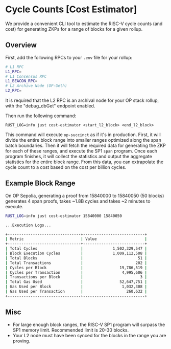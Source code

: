 # Cycle Counts [Cost Estimator]

We provide a convenient CLI tool to estimate the RISC-V cycle counts (and cost) for generating ZKPs for a range of blocks for a given rollup.

## Overview

First, add the following RPCs to your `.env` file for your rollup:

```bash
# L1 RPC
L1_RPC=
# L1 Consensus RPC
L1_BEACON_RPC=
# L2 Archive Node (OP-Geth)
L2_RPC=
```

It is required that the L2 RPC is an archival node for your OP stack rollup, with the "debug_dbGet" endpoint enabled.

Then run the following command:
```shell
RUST_LOG=info just cost-estimator <start_l2_block> <end_l2_block>
```

This command will execute `op-succinct` as if it's in production. First, it will divide the entire block range
into smaller ranges optimized along the span batch boundaries. Then it will fetch the required data for generating the ZKP for each of these ranges, and execute the SP1 `span` program. Once each program finishes, it will collect the statistics and output the aggregate statistics
for the entire block range. From this data, you can extrapolate the cycle count to a cost based on the cost per billion cycles.

## Example Block Range

On OP Sepolia, generating a proof from 15840000 to 15840050 (50 blocks) generates 4 span proofs, takes ~1.8B cycles and takes
~2 minutes to execute.

```bash
RUST_LOG=info just cost-estimator 15840000 15840050

...Execution Logs...

+--------------------------------+---------------------------+
| Metric                         | Value                     |
+--------------------------------+---------------------------+
| Total Cycles                   |             1,502,329,547 |
| Block Execution Cycles         |             1,009,112,508 |
| Total Blocks                   |                        51 |
| Total Transactions             |                       202 |
| Cycles per Block               |                19,786,519 |
| Cycles per Transaction         |                 4,995,606 |
| Transactions per Block         |                         3 |
| Total Gas Used                 |                52,647,751 |
| Gas Used per Block             |                 1,032,308 |
| Gas Used per Transaction       |                   260,632 |
+--------------------------------+---------------------------+
```

## Misc
- For large enough block ranges, the RISC-V SP1 program will surpass the SP1 memory limit. Recommended limit is 20-30 blocks.
- Your L2 node must have been synced for the blocks in the range you are proving. 

